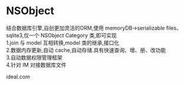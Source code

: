 # NSObject
结合数据库引擎,自创更加灵活的ORM,使用 memoryDB->serializable files、sqlite3,仅一个 NSObject Category 类,即可实现 <br>
1.join 与 model 互相转换,model 类的继承,接口化  <br>
2.数据内存更新,自动 cache,自动存储.具有快速查询、增、册、改功能  <br>
3.自动数据权限管理框架  <br>
4.针对 IM 对接数据库文件 <br>

ideal.com
